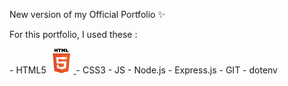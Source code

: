 New version of my Official Portfolio ✨

For this portfolio, I used these :

<div style="align-items: center;">
- HTML5 <a href="https://www.w3.org/html/" target="_blank" rel="noreferrer" title="HTML5"> <img src="https://raw.githubusercontent.com/devicons/devicon/master/icons/html5/html5-original-wordmark.svg" alt="html5" width="40" height="40"/> </a>
- CSS3
- JS
- Node.js
- Express.js
- GIT
- dotenv
</div>